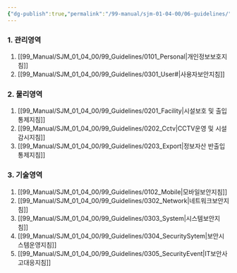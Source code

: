 ```yaml
---
{"dg-publish":true,"permalink":"/99-manual/sjm-01-04-00/06-guidelines/","title":"제 6 장 관련지침","tags":["정보보안관리규정","보안","관련지침"],"noteIcon":"","created":"","updated":""}
---
```


### 1. 관리영역
1. [[99_Manual/SJM_01_04_00/99_Guidelines/0101_Personal\|개인정보보호지침]]
2. [[99_Manual/SJM_01_04_00/99_Guidelines/0301_User#\|사용자보안지침]]
### 2. 물리영역
1.  [[99_Manual/SJM_01_04_00/99_Guidelines/0201_Facility\|시설보호 및 출입통제지침]]
2. [[99_Manual/SJM_01_04_00/99_Guidelines/0202_Cctv\|CCTV운영 및 시설감시지침]]
3. [[99_Manual/SJM_01_04_00/99_Guidelines/0203_Export\|정보자산 반출입 통제지침]]
### 3. 기술영역
1. [[99_Manual/SJM_01_04_00/99_Guidelines/0102_Mobile\|모바일보안지침]]
2. [[99_Manual/SJM_01_04_00/99_Guidelines/0302_Network\|네트워크보안지침]]
3. [[99_Manual/SJM_01_04_00/99_Guidelines/0303_System\|시스템보안지침]]
4. [[99_Manual/SJM_01_04_00/99_Guidelines/0304_SecuritySytem\|보안시스템운영지침]]
5. [[99_Manual/SJM_01_04_00/99_Guidelines/0305_SecurityEvent\|IT보안사고대응지침]]